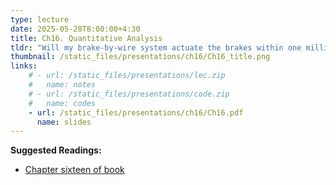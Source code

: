 ```yaml
---
type: lecture
date: 2025-05-28T8:00:00+4:30
title: Ch16. Quantitative Analysis
tldr: "Will my brake-by-wire system actuate the brakes within one millisecond?"
thumbnail: /static_files/presentations/ch16/Ch16_title.png
links: 
    # - url: /static_files/presentations/lec.zip
    #   name: notes
    # - url: /static_files/presentations/code.zip
    #   name: codes
    - url: /static_files/presentations/ch16/Ch16.pdf
      name: slides
---
```

**Suggested Readings:**
- [Chapter sixteen of book](https://ptolemy.berkeley.edu/books/leeseshia/index.html)
